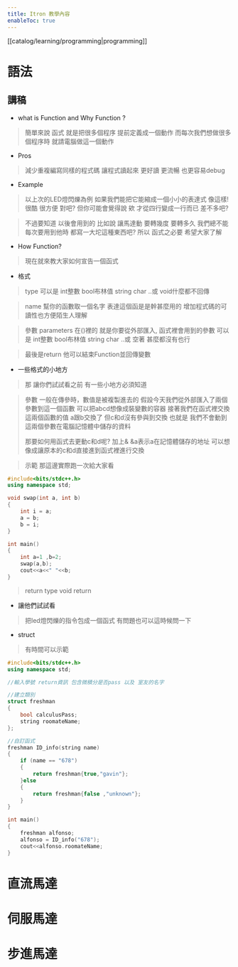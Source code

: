 ```yaml
---
title: Itron 教學內容
enableToc: true
---
```

[[catalog/learning/programming|programming]]

# 語法

## 講稿
- what is Function and Why Function ?
> 簡單來說 函式 就是把很多個程序 提前定義成一個動作
> 而每次我們想做很多個程序時 就請電腦做這一個動作

- Pros
> 減少重複編寫同樣的程式碼
> 讓程式讀起來 更好讀 更流暢 也更容易debug

- Example
> 以上次的LED燈閃爍為例
> 如果我們能把它能縮成一個小小的表達式 像這樣!
> 很酷 很方便 對吧?
> 但你可能會覺得說 欸 才從四行變成一行而已 差不多吧?

> 不過要知道 以後會用到的 比如說 讓馬達動 要轉幾度 要轉多久 
> 我們總不能每次要用到他時 都寫一大坨這種東西吧?
> 所以 函式之必要 希望大家了解

- How Function?
> 現在就來教大家如何宣告一個函式

- 格式
> type 可以是 int整數 bool布林值 string char ..或 void什麼都不回傳
    
> name 幫你的函數取一個名字 表達這個函是是幹甚麼用的 
> 增加程式碼的可讀性也方便陌生人理解

> 參數 parameters
> 在()裡的 就是你要從外部匯入, 函式裡會用到的參數
> 可以是 int整數 bool布林值 string char ..或 空著 甚麼都沒有也行

> 最後是return 他可以結束Function並回傳變數

- 一些格式的小地方
> 那 讓你們試試看之前 有一些小地方必須知道
    
> 參數
> 一般在傳參時，數值是被複製進去的
> 假設今天我們從外部匯入了兩個參數到這一個函數
> 可以把abcd想像成裝變數的容器
> 接著我們在函式裡交換這兩個函數的值
> a跟b交換了 
> 但c和d沒有參與到交換
> 也就是 我們不會動到這兩個參數在電腦記憶體中儲存的資料
>
> 那要如何用函式去更動c和d呢?
> 加上& &a表示a在記憶體儲存的地址
> 可以想像成讓原本的c和d直接進到函式裡進行交換
    
> 示範 
> 那這邊實際跑一次給大家看
```cpp
#include<bits/stdc++.h>
using namespace std;

void swap(int a, int b)
{
    int i = a;
    a = b;
    b = i;
}

int main()
{
    int a=1 ,b=2;
    swap(a,b);
    cout<<a<<" "<<b;
}
```
    
> return type
> void
> return

- 讓他們試試看
> 把led燈閃爍的指令包成一個函式
> 有問題也可以這時候問一下 

- struct
> 有時間可以示範
```cpp
#include<bits/stdc++.h>
using namespace std;

//輸入學號 return資訊 包含微積分是否pass 以及 室友的名字

//建立類別
struct freshman
{
    bool calculusPass;
    string roomateName;
};

//自訂函式
freshman ID_info(string name)
{
    if (name == "678")
    {
        return freshman{true,"gavin"};
    }else 
    {
        return freshman{false ,"unknown"};
    }
}

int main()
{
    freshman alfonso;
    alfonso = ID_info("678");
    cout<<alfonso.roomateName;
}
```
    
# 直流馬達

# 伺服馬達

# 步進馬達